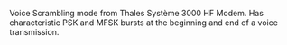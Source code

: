 Voice Scrambling mode from Thales Système 3000 HF Modem. Has characteristic PSK and MFSK bursts at the beginning and end of a voice transmission.
